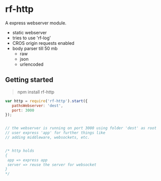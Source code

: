 # rf-http

A express webserver module.

* static webserver
* tries to use 'rf-log'
* CROS origin requests enabled
* body parser till 50 mb
  * raw
  * json
  * urlencoded


## Getting started

>npm install rf-http

```js
var http = require('rf-http').start({
   pathsWebserver: 'dest',
   port: 3000
});


// the webserver is running on port 3000 using folder 'dest' as root
// user express 'app' for further things like
// adding middleware, websockets, etc.


/* http holds
{
 app => express app
 server => reuse the server for websocket
}
*/
```

